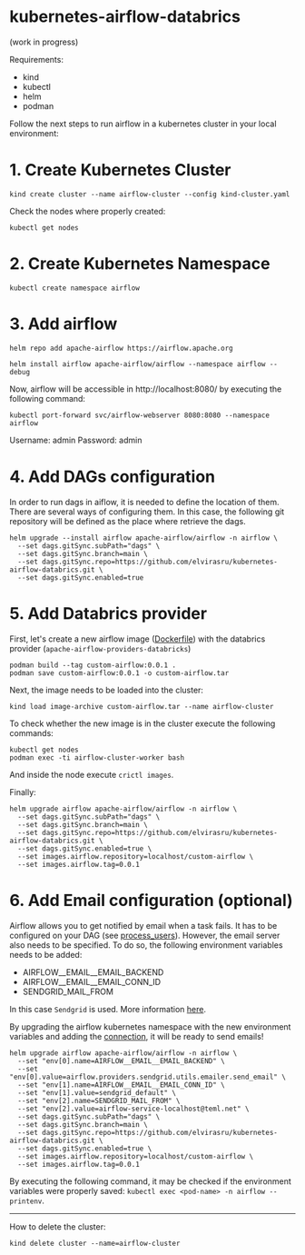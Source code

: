 # kubernetes-airflow-databrics
(work in progress)

Requirements:
- kind
- kubectl
- helm
- podman

Follow the next steps to run airflow in a kubernetes cluster in your local environment:

# 1. Create Kubernetes Cluster

```commandline
kind create cluster --name airflow-cluster --config kind-cluster.yaml
```

Check the nodes where properly created:
```commandline
kubectl get nodes
```

# 2. Create Kubernetes Namespace

```commandline
kubectl create namespace airflow
```

# 3. Add airflow

```commandline
helm repo add apache-airflow https://airflow.apache.org
```

```commandline
helm install airflow apache-airflow/airflow --namespace airflow --debug
```

Now, airflow will be accessible in http://localhost:8080/ by executing the following command:
```commandline
kubectl port-forward svc/airflow-webserver 8080:8080 --namespace airflow
```
Username: admin
Password: admin

# 4. Add DAGs configuration

In order to run dags in aiflow, it is needed to define the location of them. There are several ways of configuring them. 
In this case, the following git repository will be defined as the place where retrieve the dags.

```commandline
helm upgrade --install airflow apache-airflow/airflow -n airflow \
  --set dags.gitSync.subPath="dags" \
  --set dags.gitSync.branch=main \
  --set dags.gitSync.repo=https://github.com/elvirasru/kubernetes-airflow-databrics.git \
  --set dags.gitSync.enabled=true
```

# 5. Add Databrics provider

First, let's create a new airflow image ([Dockerfile](Dockerfile)) with the databrics provider (``apache-airflow-providers-databricks``)

```commandline
podman build --tag custom-airflow:0.0.1 .
podman save custom-airflow:0.0.1 -o custom-airflow.tar
```

Next, the image needs to be loaded into the cluster:
```commandline
kind load image-archive custom-airflow.tar --name airflow-cluster
```

To check whether the new image is in the cluster execute the following commands:
```commandline
kubectl get nodes
podman exec -ti airflow-cluster-worker bash
```
And inside the node execute ``crictl images``.


Finally:

```commandline
helm upgrade airflow apache-airflow/airflow -n airflow \
  --set dags.gitSync.subPath="dags" \
  --set dags.gitSync.branch=main \
  --set dags.gitSync.repo=https://github.com/elvirasru/kubernetes-airflow-databrics.git \
  --set dags.gitSync.enabled=true \
  --set images.airflow.repository=localhost/custom-airflow \
  --set images.airflow.tag=0.0.1
```

# 6. Add Email configuration (optional)

Airflow allows you to get notified by email when a task fails. It has to be configured on your DAG (see [process_users](dags/process_users.py)). 
However, the email server also needs to be specified. To do so, the following environment variables needs to be added:

- AIRFLOW__EMAIL__EMAIL_BACKEND
- AIRFLOW__EMAIL__EMAIL_CONN_ID
- SENDGRID_MAIL_FROM

In this case `Sendgrid` is used. More information [here](https://airflow.apache.org/docs/apache-airflow/stable/howto/email-config.html#using-sendgrid-provider).

By upgrading the airflow kubernetes namespace with the new environment variables and adding the [connection](dags/connection_images/sendgrid.png), it will be ready to send emails!

```commandline
helm upgrade airflow apache-airflow/airflow -n airflow \
  --set "env[0].name=AIRFLOW__EMAIL__EMAIL_BACKEND" \
  --set "env[0].value=airflow.providers.sendgrid.utils.emailer.send_email" \
  --set "env[1].name=AIRFLOW__EMAIL__EMAIL_CONN_ID" \
  --set "env[1].value=sendgrid_default" \
  --set "env[2].name=SENDGRID_MAIL_FROM" \
  --set "env[2].value=airflow-service-localhost@teml.net" \
  --set dags.gitSync.subPath="dags" \
  --set dags.gitSync.branch=main \
  --set dags.gitSync.repo=https://github.com/elvirasru/kubernetes-airflow-databrics.git \
  --set dags.gitSync.enabled=true \
  --set images.airflow.repository=localhost/custom-airflow \
  --set images.airflow.tag=0.0.1
```

By executing the following command, it may be checked if the environment variables were properly saved: ``kubectl exec <pod-name> -n airflow -- printenv``.


----------
How to delete the cluster:
```commandline
kind delete cluster --name=airflow-cluster 
```
